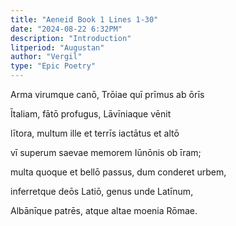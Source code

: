 ```yaml
---
title: "Aeneid Book 1 Lines 1-30"
date: "2024-08-22 6:32PM"
description: "Introduction"
litperiod: "Augustan"
author: "Vergil"
type: "Epic Poetry"
---
```


Arma virumque canō, Trōiae quī prīmus ab ōrīs

Ītaliam, fātō profugus, Lāvīniaque vēnit

lītora, multum ille et terrīs iactātus et altō

vī superum saevae memorem Iūnōnis ob īram;

multa quoque et bellō passus, dum conderet urbem,

inferretque deōs Latiō, genus unde Latīnum,

Albānīque patrēs, atque altae moenia Rōmae.
